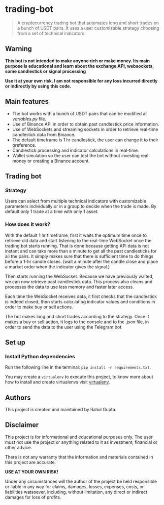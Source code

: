 # trading-bot

> A cryptocurrency trading bot that automates long and short trades on a bunch of USDT pairs. It uses a user customizable strategy choosing from a set of technical indicators
## Warning

**This bot is not intended to make anyone rich or make money. Its main purpose is educational and learn about the exchange API, websockets, some candlestick or signal processing**

**Use it at your own risk. I am not responsible for any loss incurred directly or indirectly by using this code.**

## Main features

- The bot works with a bunch of USDT pairs that can be modified at _variables.py_ file.
- Use of Binance API in order to obtain past candlestick price information.
- Use of WebSockets and streaming sockets in order to retrieve real-time candlestick data from Binance.
- The default timeframe is 1 hr candlestick, the user can change it to their preference.
- Candlestick processing and indicator calculations in real-time.
- Wallet simulation so the user can test the bot without investing real money or creating a Binance account.

## Trading bot

### Strategy
Users can select from multiple technical indicators with customizable parameters individually or in a group to decide when the trade is made. By default only 1 trade at a time with only 1 asset. 

### How does it work?

With the default 1 hr timeframe, first it waits the optimum time once to retrieve old data and start listening to the real-time WebSocket once the trading bot starts running. That is done because getting API data is not instant and can take more than a minute to get all the past candlesticks for all the pairs. It simply makes sure that there is sufficient time to do things before a 1-hr candle closes. (wait a minute after the candle close and place a market order when the indicator gives the signal.)

Then starts running the WebSocket. Because we have previously waited, we can now retrieve past candlestick data. This process also cleans and processes the data to use less memory and faster later access.

Each time the WebSocket receives data, it first checks that the candlestick is indeed closed, then starts calculating indicator values and conditions in order to make buy or sell actions.

The bot makes long and short trades according to the strategy. Once it makes a buy or sell action, it logs to the console and to the _.json_ file, in order to send the data to the user using the Telegram bot.

## Set up

### Install Python dependencies

Run the following line in the terminal: `pip install -r requirements.txt`.

You may create a `virtualenv` to execute this project, to know more about how to install and create virtualenvs visit [virtualenv](https://docs.python.org/3/library/venv.html).

## Authors

This project is created and maintained by Rahul Gupta.

## Disclaimer

This project is for informational and educational purposes only. The user must not use the project or anything related to it as investment, financial or other advice.

There is not any warranty that the information and materials contained in this project are accurate.

**USE AT YOUR OWN RISK!**

Under any circumstances will the author of the project be held responsible or liable in any way for claims, damages, losses, expenses, costs, or liabilities watsoever, including, without limitation, any direct or indirect damages for loss of profits.
